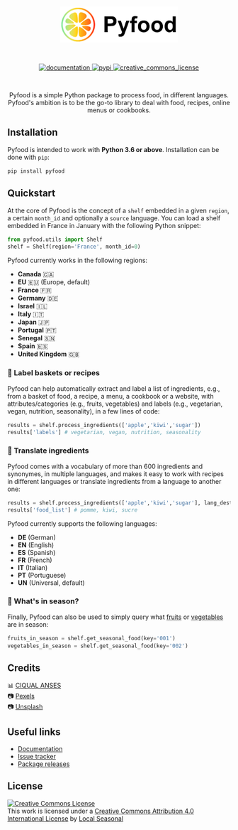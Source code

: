 
</br>

<p align="center">
  <img height="80px" src="docs/img/pyfood-logo.svg" alt="pyfood_logo">
</p>

</br>

<p align="center">
  <!-- Tests
  <a href="https://github.com/username/repo/actions/workflows/unit-tests.yml">
    <img src="https://github.com/username/repo/actions/workflows/unit-tests.yml/badge.svg" alt="tests">
  </a>
   -->
  <!-- Code coverage 
  <a href="https://codecov.io/gh/username/repo">
    <img src="https://codecov.io/gh/username/repo/branch/main/graph/badge.svg?token=token"/>
  </a>
  -->
  <!-- Documentation -->
  <a href="https://pyfood.readthedocs.io/en/latest/">
    <img src="https://img.shields.io/website?label=docs&style=flat-square&url=https://readthedocs.org/projects/pyfood/" alt="documentation">
  </a>
  </a>
  <!-- PyPI -->
  <a href="https://pypi.org/project/pyfood">
    <img src="https://img.shields.io/pypi/v/pyfood.svg?label=release&color=blue&style=flat-square" alt="pypi">
  </a>
  <!-- License -->
  <a href="http://creativecommons.org/licenses/by/4.0/">
    <img src="https://img.shields.io/badge/License-CC--BY--4.0-blue.svg?style=flat-square" alt="creative_commons_license">
  </a>
</p>

</br>

<p align="center">
  Pyfood is a simple Python package to process food, in different languages. Pyfood's ambition is to be the go-to library to deal with food, recipes, online menus or cookbooks.
</p>

## Installation 

Pyfood is intended to work with **Python 3.6 or above**. Installation can be done with `pip`:

```sh
pip install pyfood
```

## Quickstart

At the core of Pyfood is the concept of a ``shelf`` embedded in a given ``region``, a certain ``month_id`` and optionally a ``source`` language.
You can load a shelf embedded in France in January with the following Python snippet:

```python
from pyfood.utils import Shelf
shelf = Shelf(region='France', month_id=0)
```

Pyfood currently works in the following regions: 
- **Canada** 🇨🇦
- **EU** 🇪🇺 (Europe, default)
- **France** 🇫🇷
- **Germany** 🇩🇪
- **Israel** 🇮🇱 
- **Italy** 🇮🇹
- **Japan** 🇯🇵
- **Portugal** 🇵🇹
- **Senegal** 🇸🇳
- **Spain** 🇪🇸
- **United Kingdom** 🇬🇧

### 🍐 Label baskets or recipes

Pyfood can help automatically extract and label a list of ingredients, e.g., from a basket of food, a recipe, a menu, a cookbook or a website, with attributes/categories (e.g., fruits, vegetables) and labels (e.g., vegetarian, vegan, nutrition, seasonality), in a few lines of code:

```python
results = shelf.process_ingredients(['apple','kiwi','sugar'])
results['labels'] # vegetarian, vegan, nutrition, seasonality
```

### 🍋 Translate ingredients
Pyfood comes with a vocabulary of more than 600 ingredients and synonymes, in multiple languages, and makes it easy to work with recipes in different languages or translate ingredients from a language to another one:

```python
results = shelf.process_ingredients(['apple','kiwi','sugar'], lang_dest='FR')
results['food_list'] # pomme, kiwi, sucre
```

Pyfood currently supports the following languages:
- **DE** (German)
- **EN** (English)
- **ES** (Spanish)
- **FR** (French)
- **IT** (Italian)
- **PT** (Portuguese)
- **UN** (Universal, default)

### 🍓 What's in season?

Finally, Pyfood can also be used to simply query what [fruits](https://www.local-seasonal.org/en/on-the-menu?name=Fruits) or [vegetables](https://www.local-seasonal.org/en/on-the-menu?name=Vegetables) are in season:

```python
fruits_in_season = shelf.get_seasonal_food(key='001')
vegetables_in_season = shelf.get_seasonal_food(key='002')
```

## Credits

📊 [CIQUAL ANSES](https://ciqual.anses.fr/) <br>
📷 [Pexels](https://www.pexels.com/) <br>
📷 [Unsplash](https://unsplash.com/)

## Useful links

- [Documentation](https://pyfood.readthedocs.io/en/latest/)
- [Issue tracker](https://github.com/local-seasonal/pyfood/issues)
- [Package releases](https://pypi.org/project/pyfood/#history)

## License

<a rel="license" href="http://creativecommons.org/licenses/by/4.0/"><img alt="Creative Commons License" style="border-width:0" src="https://i.creativecommons.org/l/by/4.0/88x31.png" /></a><br />This work is licensed under a <a rel="license" href="http://creativecommons.org/licenses/by/4.0/">Creative Commons Attribution 4.0 International License</a> by [Local Seasonal](https://www.local-seasonal.org/)
